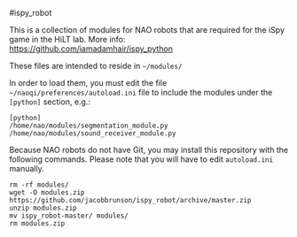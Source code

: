#ispy_robot

This is a collection of modules for NAO robots that are required for the iSpy game in the HiLT lab. More info: https://github.com/iamadamhair/ispy_python

These files are intended to reside in `~/modules/`

In order to load them, you must edit the file `~/naoqi/preferences/autoload.ini` file to include the modules under the `[python]` section, e.g.:

    [python]
    /home/nao/modules/segmentation_module.py
    /home/nao/modules/sound_receiver_module.py

Because NAO robots do not have Git, you may install this repository with the following commands. Please note that you will have to edit `autoload.ini` manually.

    rm -rf modules/
    wget -O modules.zip https://github.com/jacobbrunson/ispy_robot/archive/master.zip
    unzip modules.zip
    mv ispy_robot-master/ modules/
    rm modules.zip
